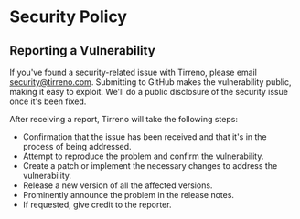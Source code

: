 # Security Policy

## Reporting a Vulnerability

If you've found a security-related issue with Tirreno, please email security@tirreno.com. Submitting to GitHub makes the vulnerability public, making it easy to exploit. We'll do a public disclosure of the security issue once it's been fixed.

After receiving a report, Tirreno will take the following steps:

- Confirmation that the issue has been received and that it's in the process of being addressed.
- Attempt to reproduce the problem and confirm the vulnerability.
- Create a patch or implement the necessary changes to address the vulnerability.
- Release a new version of all the affected versions.
- Prominently announce the problem in the release notes.
- If requested, give credit to the reporter.
